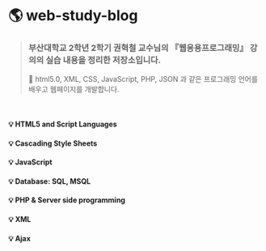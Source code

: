 # :earth_americas: web-study-blog

> ### 부산대학교 2학년 2학기 권혁철 교수님의 『웹응용프로그래밍』 강의의 실습 내용을 정리한 저장소입니다.
> 📌 html5.0, XML, CSS, JavaScript, PHP, JSON 과 같은 프로그래밍 언어를 배우고 웹페이지를 개발합니다.

<br>

#### :bulb: HTML5 and Script Languages
#### :bulb: Cascading Style Sheets
#### :bulb: JavaScript
#### :bulb: Database: SQL, MSQL
#### :bulb: PHP & Server side programming
#### :bulb: XML
#### :bulb: Ajax
